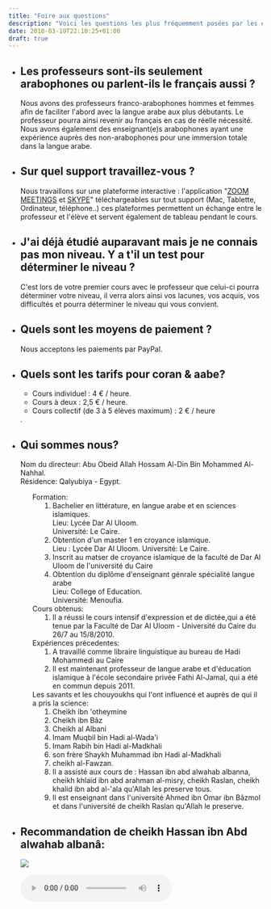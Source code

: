 ```yaml
---
title: "Foire aux questions"
description: "Voici les questions les plus fréquemment posées par les élèves."
date: 2018-03-19T22:10:25+01:00
draft: true
---
```


<ul>
    <li>
        <h2>Les professeurs sont-ils seulement arabophones ou parlent-ils le français aussi ?</h2>
        <p>Nous avons des professeurs franco-arabophones hommes et femmes afin de faciliter l'abord avec la langue arabe aux plus débutants. Le professeur pourra ainsi revenir au français en cas de réelle nécessité. Nous avons également des enseignant(e)s arabophones ayant une expérience auprès des non-arabophones pour une immersion totale dans la langue arabe.</p>
    </li>
    <li>
        <h2>Sur quel support travaillez-vous ?</h2>
        <p>Nous travaillons sur une plateforme interactive : l'application "<a href='https://zoom.us/download'>ZOOM MEETINGS</a> et <a href='https://www.skype.com/fr/get-skype/'>SKYPE</a>" téléchargeables sur tout support (Mac, Tablette, Ordinateur, téléphone..) ces plateformes permettent un échange entre le professeur et l'élève et servent également de tableau pendant le cours.</p>
    </li>
    <li>
        <h2>J'ai déjà étudié auparavant mais je ne connais pas mon niveau. Y a t'il un test pour déterminer le niveau ?</h2>
        <p>C'est lors de votre premier cours avec le professeur que celui-ci pourra déterminer votre niveau, il verra alors ainsi vos lacunes, vos acquis, vos difficultés et pourra déterminer le niveau qui vous convient.</p>
    </li>
    <li>
        <h2>Quels sont les moyens de paiement ?</h2>
        <p>Nous acceptons les paiements par PayPal.</p>
    </li>
    <li>
        <h2>Quels sont les tarifs pour coran & aabe?</h2>
        <p><ul><li>Cours individuel : 4 € / heure.</li><li>Cours à deux : 2,5 € / heure.</li><li>Cours collectif (de 3 à 5 élèves maximum) : 2 € / heure</li></ul>.</p>
    </li>
    <li>
                <h2> Qui sommes nous?</h2>
                <p> Nom du directeur: Abu Obeid Allah Hossam Al-Din Bin Mohammed Al-Nahhal.
                        <br /> Résidence: Qalyubiya - Egypt.
                        <br />
                         <ol class="e indent"> Formation:
                            <li>Bachelier en littérature, en langue arabe et en sciences islamiques.
                                <br /> Lieu: Lycée Dar Al Uloom.
                                <br />Université: Le Caire.
                            </li>
                            <li>Obtention d'un master 1 en croyance islamique.
                                <br /> Lieu : Lycée Dar Al Uloom.
                                Université: Le Caire.
                            </li>
                            <li>Inscrit au matser de croyance islamique de la faculté de Dar Al Uloom de l'université du Caire </li>
                            <li>Obtention du diplôme d'enseignant génrale spécialité langue arabe
                                <br /> Lieu: College of Education.
                                <br /> Université: Menoufia.
                            </li>
                         </ol>
                        <ol class="e indent"> Cours obtenus:
                            <li> Il a réussi le cours intensif d'expression et de dictée,qui a été tenue par la Faculté de Dar Al Uloom - Université du Caire du 26/7 au 15/8/2010.</li>
                        </ol>
                        <ol class="e indent"> Expériences précedentes:
                            <li> A travaillé comme libraire linguistique au bureau de Hadi Mohammedi au Caire </li>
                            <li> Il est maintenant professeur de langue arabe et d'éducation islamique à l'école secondaire privée Fathi Al-Jamal, qui a été en commun depuis 2011.</li>
                        </ol>
                        <ol class=" indent">
                           Les savants et les chouyoukhs qui l'ont influencé et auprès de qui il a pris la science:
                            <li>Cheikh ibn 'otheymine</li>
                            <li>Cheikh ibn Bâz</li>
                            <li>Cheikh al Albani</li>
                            <li>Imam Muqbil bin Hadi al-Wada'i</li>
                            <li>Imam Rabih bin Hadi al-Madkhali</li>
                            <li>son frère Shaykh Muhammad ibn Hadi al-Madkhali</li>
                            <li>cheikh al-Fawzan. </li>
                            <li>Il a assisté aux cours de : Hassan ibn abd alwahab albanna, cheikh khlaid ibn abd arahman al-misry, cheikh Raslan, cheikh khalid ibn abd al-'ala qu'Allah les preserve tous.</li>
                            <li>Il est enseignant dans l'université Ahmed ibn Omar ibn Bâzmol et dans l'université de cheikh Raslan qu'Allah le preserve.</li>
                        </ol>
                    </p>
        </li>
        <li>
                <h2>Recommandation de cheikh Hassan ibn Abd alwahab albanâ:</h2>
                <p>
                    <a href="/images/tazkya.pdf" target="_blank"><img src="/images/pdfIcon.png"/></a>
                </p>
                <p>
                    <audio controls>
                      <source src="/audio/tazkya.ogg" type="audio/ogg">
                      <source src="/audio/tazkya.mp3" type="audio/mpeg">
                    Your browser does not support the audio element.
                    </audio>
                </p>
            </li>
</ul>
<style>
#faq-questions ul{
}
.indent li{
    margin-left : 40px;
}
#faq-questions ol{
    padding-left:0;
}
</style>
